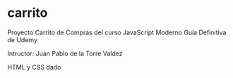 # carrito

Proyecto Carrito de Compras del curso JavaScript Moderno Guía Definitiva de Udemy

Intructor: Juan Pablo de la Torre Valdez

HTML y CSS dado
